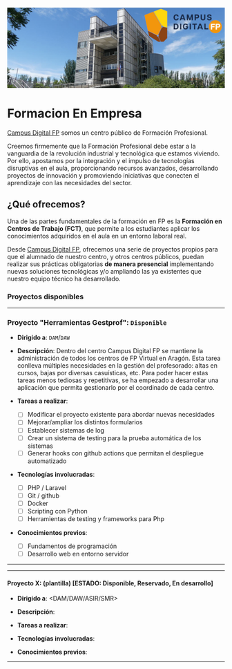 ![Banner](/images/edificio-campus-2025.jpg)

# Formacion En Empresa

[Campus Digital FP](www.campusdigitalfp.com) somos un centro público de Formación Profesional. 

Creemos firmemente que la Formación Profesional debe estar a la vanguardia de la revolución industrial y tecnológica que estamos viviendo. Por ello, apostamos por la integración y el impulso de tecnologías disruptivas en el aula, proporcionando recursos avanzados, desarrollando proyectos de innovación y promoviendo iniciativas que conecten el aprendizaje con las necesidades del sector. 

## ¿Qué ofrecemos?

Una de las partes fundamentales de la formación en FP es la **Formación en Centros de Trabajo (FCT)**, que permite a los estudiantes aplicar los conocimientos adquiridos en el aula en un entorno laboral real. 

Desde [Campus Digital FP](www.campusdigitalfp.com), ofrecemos una serie de proyectos propios para que el alumnado de nuestro centro, y otros centros públicos,
puedan realizar sus prácticas obligatorias **de manera presencial** implementando nuevas soluciones tecnológicas y/o ampliando las ya existentes que nuestro equipo técnico ha desarrollado.

### Proyectos disponibles
---
### Proyecto "Herramientas Gestprof": `Disponible`
- **Dirigido a**:  `DAM`/`DAW`
- **Descripción**:
  Dentro del centro Campus Digital FP se mantiene la administración de todos los centros de FP Virtual en Aragón. Esta tarea conlleva múltiples necesidades en la gestión del profesorado: altas en cursos, bajas por diversas casuísticas, etc. Para poder hacer estas tareas menos tediosas y repetitivas, se ha empezado a desarrollar una aplicación que permita gestionarlo por el coordinado de cada centro.

- **Tareas a realizar**:
  - [ ] Modificar el proyecto existente para abordar nuevas necesidades
  - [ ] Mejorar/ampliar los distintos formularios
  - [ ] Establecer sistemas de log
  - [ ] Crear un sistema de testing para la prueba automática de los sistemas
  - [ ] Generar hooks con github actions que permitan el despliegue automatizado
      
- **Tecnologías involucradas**:
  - [ ] PHP / Laravel
  - [ ] Git / github
  - [ ] Docker
  - [ ] Scripting con Python
  - [ ] Herramientas de testing y frameworks para Php
         
- **Conocimientos previos**: 
  - [ ] Fundamentos de programación
  - [ ] Desarrollo web en entorno servidor
       
---
---
#### Proyecto X: (plantilla) [ESTADO: Disponible, Reservado, En desarrollo]
- **Dirigido a**:  <DAM/DAW/ASIR/SMR>
- **Descripción**:  

 - **Tareas a realizar**:  

- **Tecnologías involucradas**:  
- **Conocimientos previos**: 
-----
